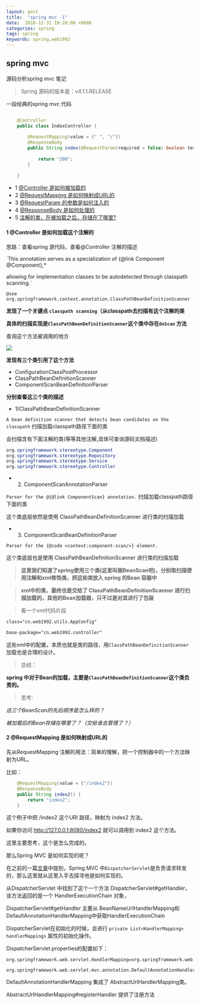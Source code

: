```yaml
---
layout: post
title:  "spring mvc -1"
date:  2016-12-31 10:20:00 +0800
categories: spring
tags: spring
keywords: spring,web1992
---
```



spring mvc
---

源码分析spring mvc 笔记

> Spring 源码的版本是：v4.1.1.RELEASE

<!--more-->

一段经典的spring mvc 代码

```java

    @Controller
    public class IndexController {
      
        @RequestMapping(value = {" ", "/"})
        @ResponseBody
        public String index(@RequestParam(required = false) boolean test) {
    
            return "200";
        }
    
    }

```

- 1 [@Controller  是如何被加载的](#v1)
- 2 [@RequestMapping  是如何映射成URL的](#v2)
- 3 [@RequestParam  的参数是如何注入的]()
- 4 [@ResponseBody  是如何处理的]()
- 5 [注解的类，在被加载之后，存储在了哪里?]()

#### <a name="v1">1 @Controller  是如何加载这个注解的</a>

思路：查看spring 源代码，查看@Controller 注解的描述


`This annotation serves as a specialization of {@link Component @Component},*

 allowing for implementation classes to be autodetected through classpath scanning.`
 
`@see org.springframework.context.annotation.ClassPathBeanDefinitionScanner`


**发现了一个关键点 `classpath scanning`（从classpath去扫描有这个注解的类**

**具体的扫描实现是`ClassPathBeanDefinitionScanner`这个类中存在`doScan` 方法** 

查询这个方法被调用的地方

![](https://thumbnail0.baidupcs.com/thumbnail/788803f2f64092ef43bbdc39ce15388c?fid=3793276487-250528-22703699854444&time=1483408800&rt=sh&sign=FDTAER-DCb740ccc5511e5e8fedcff06b081203-AATsygOmEvYpTH%2FkCR7KQY6GzwU%3D&expires=8h&chkv=0&chkbd=0&chkpc=&dp-logid=56621177185574247&dp-callid=0&size=c710_u400&quality=100)

**发现有三个类引用了这个方法**

- ConfigurationClassPostProcessor
- ClassPathBeanDefinitionScanner
- ComponentScanBeanDefinitionParser


**分别查看这三个类的描述**

- 1)ClassPathBeanDefinitionScanner

`A bean definition scanner that detects bean candidates on the classpath` 扫描加载classpath路径下面的类

会扫描含有下面注解的类(等等其他注解,具体可查询源码文档描述)

```java
org.springframework.stereotype.Component
org.springframework.stereotype.Repository
org.springframework.stereotype.Service
org.springframework.stereotype.Controller
```

- 2) ComponentScanAnnotationParser

`Parser for the @{@link ComponentScan} annotation.` 扫描加载classpath路径下面的类

这个类底层依然是使用 ClassPathBeanDefinitionScanner 进行类的扫描加载

- 3) ComponentScanBeanDefinitionParser

`Parser for the {@code <context:component-scan/>} element.`

这个类底层也是使用 ClassPathBeanDefinitionScanner 进行类的扫描加载

>**这里我们知道了spring使用三个类(这里叫做BeanScan吧)，分别取扫描使用注解和xml修饰类，把这些类放入 spring 的Bean 容器中**

>**xml中的类，最终也是交给了 ClassPathBeanDefinitionScanner 进行扫描加载的，其他的Bean加载器，只不过是对其进行了包装**


>看一个xml代码片段

```xml
class="cn.web1992.utils.AppConfig"

base-package="cn.web1992.controller"
```

这些xml中的配置，本质也就是类的路径，用`ClassPathBeanDefinitionScanner`加载也是合理的设计。


>总结：

**spring 中对于Bean的加载，主要是`ClassPathBeanDefinitionScanner`这个类负责的。**

>思考:

_这三个BeanScan的先后顺序是怎么样的？_

_被加载后的Bean存储在哪里了？（交给谁去管理了？）_


#### <a name="v2">2 @RequestMapping  是如何映射成URL的</a>


先从RequestMapping 注解的用法：简单的理解，把一个控制器中的一个方法映射为URL。


比如：

```java
    @RequestMapping(value = {"/index2"})
    @ResponseBody
    public String index2() {
        return "index2";
    }
```

这个例子中把 /index2 这个URI 路径，映射为 index2 方法。

如果你访问 http://127.0.0.1:8080/index2 就可以调用到 index2 这个方法。

这里主要思考，这个是怎么完成的。


那么Spring MVC 是如何实现的呢？


在之前的一篇[文章](https://web1992.cn/blog/spring/2016/09/27/spring-init/)中提到，Spring MVC 中`DispatcherServlet`是负责请求转发的，那么这里就从这里入手去探寻他是如何实现的。


从DispatcherServlet 中找到了这个一个方法 DispatcherServlet#getHandler，该方法返回的是一个 HandlerExecutionChain 对象，

DispatcherServlet#getHandler 主要从 BeanNameUrlHandlerMapping和DefaultAnnotationHandlerMapping中获取HandlerExecutionChain

DispatcherServlet在初始化的时候，会进行 `private List<HandlerMapping> handlerMappings` 属性的初始化操作。



DispatcherServlet.properties的配置如下：

```
org.springframework.web.servlet.HandlerMapping=org.springframework.web.servlet.handler.BeanNameUrlHandlerMapping,\
	org.springframework.web.servlet.mvc.annotation.DefaultAnnotationHandlerMapping
```

DefaultAnnotationHandlerMapping 集成了 AbstractUrlHandlerMapping类。

AbstractUrlHandlerMapping#registerHandler 提供了注册方法









